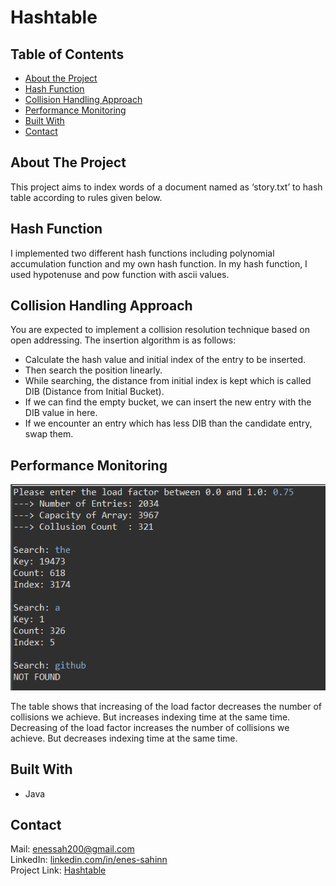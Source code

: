 # Hashtable

## Table of Contents

* [About the Project](#about-the-project)
* [Hash Function](#hash-function)
* [Collision Handling Approach](#collision-handling-approach)
* [Performance Monitoring](#collision-handling-approach)
* [Built With](#built-with)
* [Contact](#contact)

## About The Project
This project aims to index words of a document named as ‘story.txt’ to hash table according to rules given below. 

## Hash Function
I implemented two different hash functions including polynomial accumulation function and my own hash function. 
In my hash function, I used hypotenuse and pow function with ascii values.

## Collision Handling Approach
You are expected to implement a collision resolution technique based on open addressing. The insertion algorithm is as follows:
* Calculate the hash value and initial index of the entry to be inserted.
* Then search the position linearly.
* While searching, the distance from initial index is kept which is called DIB (Distance from Initial Bucket).
* If we can find the empty bucket, we can insert the new entry with the DIB value in here.
* If we encounter an entry which has less DIB than the candidate entry, swap them.

## Performance Monitoring

![alt text](https://github.com/enes-sahinn/Hashtable/blob/master/console_of_program.png)

The table shows that increasing of the load factor decreases the number of collisions we achieve. 
But increases indexing time at the same time. Decreasing of the load factor increases the number of collisions we achieve. 
But decreases indexing time at the same time.

## Built With
* Java

## Contact
Mail: enessah200@gmail.com\
LinkedIn: [linkedin.com/in/enes-sahinn](https://www.linkedin.com/in/enes-sahinn/)\
Project Link: [Hashtable](https://github.com/enes-sahinn/Hashtable)
